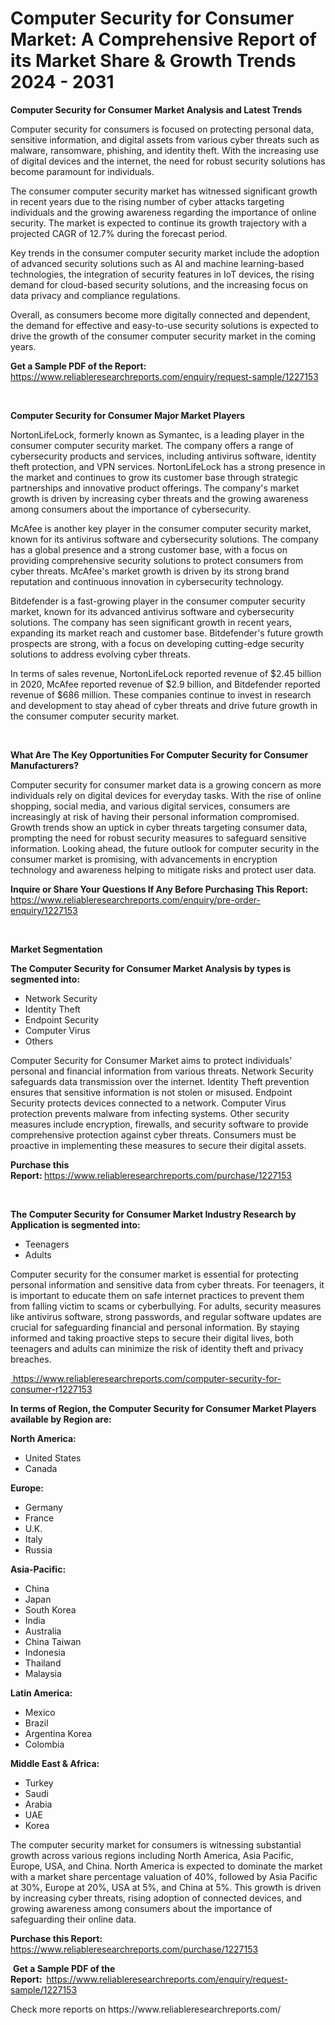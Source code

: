 <p><h1>Computer Security for Consumer Market: A Comprehensive Report of its Market Share & Growth Trends 2024 - 2031</h1></p><p><strong>Computer Security for Consumer Market Analysis and Latest Trends</strong></p>
<p><p>Computer security for consumers is focused on protecting personal data, sensitive information, and digital assets from various cyber threats such as malware, ransomware, phishing, and identity theft. With the increasing use of digital devices and the internet, the need for robust security solutions has become paramount for individuals.</p><p>The consumer computer security market has witnessed significant growth in recent years due to the rising number of cyber attacks targeting individuals and the growing awareness regarding the importance of online security. The market is expected to continue its growth trajectory with a projected CAGR of 12.7% during the forecast period.</p><p>Key trends in the consumer computer security market include the adoption of advanced security solutions such as AI and machine learning-based technologies, the integration of security features in IoT devices, the rising demand for cloud-based security solutions, and the increasing focus on data privacy and compliance regulations.</p><p>Overall, as consumers become more digitally connected and dependent, the demand for effective and easy-to-use security solutions is expected to drive the growth of the consumer computer security market in the coming years.</p></p>
<p><strong>Get a Sample PDF of the Report:&nbsp;</strong> <a href="https://www.reliableresearchreports.com/enquiry/request-sample/1227153">https://www.reliableresearchreports.com/enquiry/request-sample/1227153</a></p>
<p>&nbsp;</p>
<p><strong>Computer Security for Consumer Major Market Players</strong></p>
<p><p>NortonLifeLock, formerly known as Symantec, is a leading player in the consumer computer security market. The company offers a range of cybersecurity products and services, including antivirus software, identity theft protection, and VPN services. NortonLifeLock has a strong presence in the market and continues to grow its customer base through strategic partnerships and innovative product offerings. The company's market growth is driven by increasing cyber threats and the growing awareness among consumers about the importance of cybersecurity.</p><p>McAfee is another key player in the consumer computer security market, known for its antivirus software and cybersecurity solutions. The company has a global presence and a strong customer base, with a focus on providing comprehensive security solutions to protect consumers from cyber threats. McAfee's market growth is driven by its strong brand reputation and continuous innovation in cybersecurity technology.</p><p>Bitdefender is a fast-growing player in the consumer computer security market, known for its advanced antivirus software and cybersecurity solutions. The company has seen significant growth in recent years, expanding its market reach and customer base. Bitdefender's future growth prospects are strong, with a focus on developing cutting-edge security solutions to address evolving cyber threats.</p><p>In terms of sales revenue, NortonLifeLock reported revenue of $2.45 billion in 2020, McAfee reported revenue of $2.9 billion, and Bitdefender reported revenue of $686 million. These companies continue to invest in research and development to stay ahead of cyber threats and drive future growth in the consumer computer security market.</p></p>
<p>&nbsp;</p>
<p><strong>What Are The Key Opportunities For Computer Security for Consumer Manufacturers?</strong></p>
<p><p>Computer security for consumer market data is a growing concern as more individuals rely on digital devices for everyday tasks. With the rise of online shopping, social media, and various digital services, consumers are increasingly at risk of having their personal information compromised. Growth trends show an uptick in cyber threats targeting consumer data, prompting the need for robust security measures to safeguard sensitive information. Looking ahead, the future outlook for computer security in the consumer market is promising, with advancements in encryption technology and awareness helping to mitigate risks and protect user data.</p></p>
<p><strong>Inquire or Share Your Questions If Any Before Purchasing This Report:</strong> <a href="https://www.reliableresearchreports.com/enquiry/pre-order-enquiry/1227153">https://www.reliableresearchreports.com/enquiry/pre-order-enquiry/1227153</a></p>
<p>&nbsp;</p>
<p><strong>Market Segmentation</strong></p>
<p><strong>The Computer Security for Consumer Market Analysis by types is segmented into:</strong></p>
<p><ul><li>Network Security</li><li>Identity Theft</li><li>Endpoint Security</li><li>Computer Virus</li><li>Others</li></ul></p>
<p><p>Computer Security for Consumer Market aims to protect individuals' personal and financial information from various threats. Network Security safeguards data transmission over the internet. Identity Theft prevention ensures that sensitive information is not stolen or misused. Endpoint Security protects devices connected to a network. Computer Virus protection prevents malware from infecting systems. Other security measures include encryption, firewalls, and security software to provide comprehensive protection against cyber threats. Consumers must be proactive in implementing these measures to secure their digital assets.</p></p>
<p><strong>Purchase this Report:&nbsp;</strong><a href="https://www.reliableresearchreports.com/purchase/1227153">https://www.reliableresearchreports.com/purchase/1227153</a></p>
<p>&nbsp;</p>
<p><strong>The Computer Security for Consumer Market Industry Research by Application is segmented into:</strong></p>
<p><ul><li>Teenagers</li><li>Adults</li></ul></p>
<p><p>Computer security for the consumer market is essential for protecting personal information and sensitive data from cyber threats. For teenagers, it is important to educate them on safe internet practices to prevent them from falling victim to scams or cyberbullying. For adults, security measures like antivirus software, strong passwords, and regular software updates are crucial for safeguarding financial and personal information. By staying informed and taking proactive steps to secure their digital lives, both teenagers and adults can minimize the risk of identity theft and privacy breaches.</p></p>
<p><a href="https://www.reliableresearchreports.com/computer-security-for-consumer-r1227153">&nbsp;https://www.reliableresearchreports.com/computer-security-for-consumer-r1227153</a></p>
<p><strong>In terms of Region, the Computer Security for Consumer Market Players available by Region are:</strong></p>
<p>
    <p> <strong> North America: </strong>
        <ul>
            <li>United States</li>
            <li>Canada</li>
        </ul>
        </p> 
    <p> <strong> Europe: </strong>
        <ul>
            <li>Germany</li>
            <li>France</li>
            <li>U.K.</li>
            <li>Italy</li>
            <li>Russia</li>
        </ul>
        </p> 
    <p> <strong> Asia-Pacific: </strong>
        <ul>
            <li>China</li>
            <li>Japan</li>
            <li>South Korea</li>
            <li>India</li>
            <li>Australia</li>
            <li>China Taiwan</li>
            <li>Indonesia</li>
            <li>Thailand</li>
            <li>Malaysia</li>
        </ul>
        </p> 
    <p> <strong> Latin America: </strong>
        <ul>
            <li>Mexico</li>
            <li>Brazil</li>
            <li>Argentina Korea</li>
            <li>Colombia</li>
        </ul>
        </p> 
    <p> <strong> Middle East & Africa: </strong>
        <ul>
            <li>Turkey</li>
            <li>Saudi</li>
            <li>Arabia</li>
            <li>UAE</li>
            <li>Korea</li>
        </ul>
    </p>
    </p>
<p><p>The computer security market for consumers is witnessing substantial growth across various regions including North America, Asia Pacific, Europe, USA, and China. North America is expected to dominate the market with a market share percentage valuation of 40%, followed by Asia Pacific at 30%, Europe at 20%, USA at 5%, and China at 5%. This growth is driven by increasing cyber threats, rising adoption of connected devices, and growing awareness among consumers about the importance of safeguarding their online data.</p></p>
<p><strong>Purchase this Report: </strong><a href="https://www.reliableresearchreports.com/purchase/1227153">https://www.reliableresearchreports.com/purchase/1227153</a></p>
<p>&nbsp;<strong>Get a Sample PDF of the Report:&nbsp;&nbsp;</strong><a href="https://www.reliableresearchreports.com/enquiry/request-sample/1227153">https://www.reliableresearchreports.com/enquiry/request-sample/1227153</a></p>
<p><strong></strong></p>
<p>Check more reports on https://www.reliableresearchreports.com/</p>